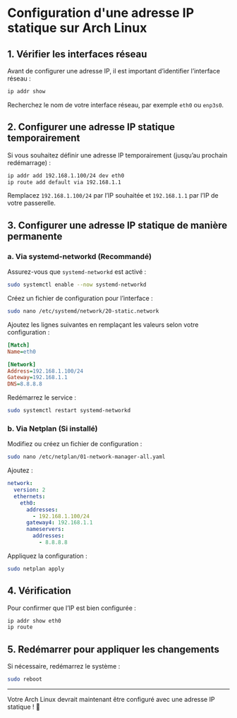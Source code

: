 # Configuration d'une adresse IP statique sur Arch Linux

## 1. Vérifier les interfaces réseau

Avant de configurer une adresse IP, il est important d’identifier l’interface réseau :

```sh
ip addr show
```

Recherchez le nom de votre interface réseau, par exemple `eth0` ou `enp3s0`.

## 2. Configurer une adresse IP statique temporairement

Si vous souhaitez définir une adresse IP temporairement (jusqu’au prochain redémarrage) :

```sh
ip addr add 192.168.1.100/24 dev eth0
ip route add default via 192.168.1.1
```

Remplacez `192.168.1.100/24` par l’IP souhaitée et `192.168.1.1` par l’IP de votre passerelle.

## 3. Configurer une adresse IP statique de manière permanente

### a. Via systemd-networkd (Recommandé)

Assurez-vous que `systemd-networkd` est activé :

```sh
sudo systemctl enable --now systemd-networkd
```

Créez un fichier de configuration pour l’interface :

```sh
sudo nano /etc/systemd/network/20-static.network
```

Ajoutez les lignes suivantes en remplaçant les valeurs selon votre configuration :

```ini
[Match]
Name=eth0

[Network]
Address=192.168.1.100/24
Gateway=192.168.1.1
DNS=8.8.8.8
```

Redémarrez le service :

```sh
sudo systemctl restart systemd-networkd
```

### b. Via Netplan (Si installé)

Modifiez ou créez un fichier de configuration :

```sh
sudo nano /etc/netplan/01-network-manager-all.yaml
```

Ajoutez :

```yaml
network:
  version: 2
  ethernets:
    eth0:
      addresses:
        - 192.168.1.100/24
      gateway4: 192.168.1.1
      nameservers:
        addresses:
          - 8.8.8.8
```

Appliquez la configuration :

```sh
sudo netplan apply
```

## 4. Vérification

Pour confirmer que l’IP est bien configurée :

```sh
ip addr show eth0
ip route
```

## 5. Redémarrer pour appliquer les changements

Si nécessaire, redémarrez le système :

```sh
sudo reboot
```

---

Votre Arch Linux devrait maintenant être configuré avec une adresse IP statique ! 🚀